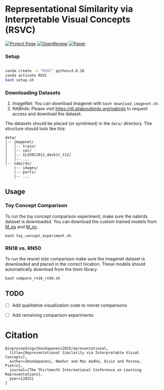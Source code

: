 # Representational Similarity via Interpretable Visual Concepts (RSVC)

[![Project Page](https://img.shields.io/badge/Project%20Page-Link)](https://nkondapa.github.io/rsvc-page/)
[![OpenReview](https://img.shields.io/badge/OpenReview-a61717)](https://openreview.net/forum?id=ih3BJmIZbC)
[![Paper](https://img.shields.io/badge/arXiv-PDF-b31b1b)]([https://arxiv.org/abs/2310.00031](https://arxiv.org/pdf/2503.15699))

### Setup
```sh

conda create -n "RSVC" python=3.8.18
conda activate RSVC
bash setup.sh

```

### Downloading Datasets
1) ImageNet: You can download imagenet with ```bash download_imagenet.sh```.
2) NABirds: Please visit https://dl.allaboutbirds.org/nabirds to request access and download the dataset.

The datasets should be placed (or symlinked) in the `data/` directory.
The structure should look like this:
```
data/
│-- imagenet/
│   │-- train/
│   │-- val/
│   │-- ILSVRC2012_devkit_t12/
│   │-- ...
|-- nabirds/
    |-- images/
    |-- parts/
    |-- ...
```

## Usage
### Toy Concept Comparison
To run the toy concept comparison experiment, make sure the nabirds dataset is downloaded.
You can download the custom trained models from [M_ps](https://drive.google.com/drive/folders/1oG6uHMPahBYVc-AtqVYSZyWAvq8u74zw?usp=drive_link) and
[M_nc](https://drive.google.com/drive/folders/1LPXUh_Q3J9CCAg__o-T3RAcoVAAQ8ZRe?usp=drive_link).

```bash toy_concept_experiment.sh```

### RN18 vs. RN50
To run the resnet size comparison make sure the imagenet dataset is downloaded and placed in the correct location.
These models should automatically download from the timm library.

```bash compare_rn18_rn50.sh```

## TODO
- [ ] Add qualitative visualization code to resnet comparisons
- [ ] Add remaining comparison experiments


# Citation
```
@inproceedings{kondapaneni2025representational,
  title={Representational Similarity via Interpretable Visual Concepts},
  author={Kondapaneni, Neehar and Mac Aodha, Oisin and Perona, Pietro},
  journal={The Thirteenth International Conference on Learning Representations},
  year={2025}
}
```
